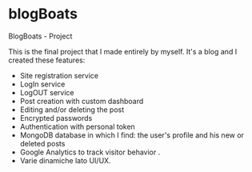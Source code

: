 # blogBoats
BlogBoats - Project 

This is the final project that I made entirely by myself.
It's a blog and I created these features:

- Site registration service
- LogIn service
- LogOUT service
- Post creation with custom dashboard
- Editing and/or deleting the post
- Encrypted passwords
- Authentication with personal token
- MongoDB database in which I find: the user's profile and his new or deleted posts
- Google Analytics to track visitor behavior .
- Varie dinamiche lato UI/UX.
